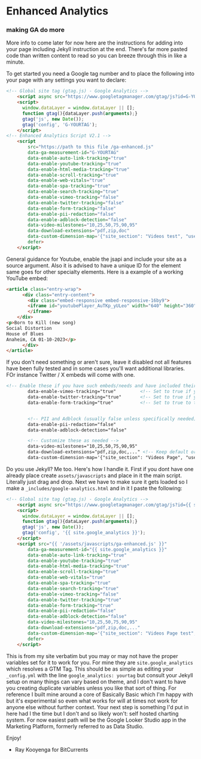 # Enhanced Analytics 
### making GA do more

More info to come later for now here are the instructions for adding into your page including Jekyll instruction at the end. There's far more pasted code than written content to read so you can breeze through this in like a minute.

To get started you need a Google tag number and to place the following into your page with any settings you want to declare:

```html
<!-- Global site tag (gtag.js) - Google Analytics -->
    <script async src="https://www.googletagmanager.com/gtag/js?id=G-YOURTAG"></script>
    <script>
      window.dataLayer = window.dataLayer || [];
      function gtag(){dataLayer.push(arguments);}
      gtag('js', new Date());
      gtag('config', 'G-YOURTAG'); 
    </script>
<!-- Enhanced Analytics Script V2.1 -->
    <script
        src="https://path to this file /ga-enhanced.js"
        data-ga-measurement-id="G-YOURTAG"
        data-enable-auto-link-tracking="true"
        data-enable-youtube-tracking="true"       
        data-enable-html-media-tracking="true"
        data-enable-scroll-tracking="true"
        data-enable-web-vitals="true"
        data-enable-spa-tracking="true"
        data-enable-search-tracking="true"
        data-enable-vimeo-tracking="false"         
        data-enable-twitter-tracking="false"
        data-enable-form-tracking="false"   
        data-enable-pii-redaction="false"
        data-enable-adblock-detection="false"
        data-video-milestones="10,25,50,75,90,95"
        data-download-extensions="pdf,zip,doc"
        data-custom-dimension-map='{"site_section": "Videos test", "user_type": "guest"}'
        defer>
    </script>
```

General guidance for Youtube, enable the jsapi and include your site as a source argument. Also it is advised to have a unique ID for the element same goes for other specialty elements. Here is a example of a working YouTube embed:
```html
<article class="entry-wrap">
      <div class="entry-content">
        <div class="embed-responsive embed-responsive-16by9">
        <iframe id="youtubePlayer_AuTKp_yULeo" width="640" height="360" src="https://www.youtube-nocookie.com/embed/AuTKp_yULeo?controls=0&amp;enablejsapi=1&amp;origin=https%3A%2F%2Frkooyenga.github.io" frameborder="0" allowfullscreen="">
        </iframe>
    </div>
<p>Born to Kill (new song)
Social Distortion
House of Blues
Anaheim, CA 01-10-2023</p>
      </div>
</article>
```

If you don't need something or aren't sure, leave it disabled not all features have been fully tested and in some cases you'll want additional libraries. FOr instance Twitter / X embeds will come with one.
```html
<!-- Enable these if you have such embeds/needs and have included their SDKs if necessary -->
        data-enable-vimeo-tracking="true"         <!-- Set to true if you use Vimeo -->
        data-enable-twitter-tracking="true"       <!-- Set to true if you use Twitter embeds -->
        data-enable-form-tracking="true"          <!-- Set to true to track basic form interactions -->


        <!-- PII and Adblock (usually false unless specifically needed) -->
        data-enable-pii-redaction="false"
        data-enable-adblock-detection="false"

        <!-- Customize these as needed -->
        data-video-milestones="10,25,50,75,90,95"
        data-download-extensions="pdf,zip,doc,..." <!-- Keep default or customize -->
        data-custom-dimension-map='{"site_section": "Videos Page", "user_type": "guest"}'
```


Do you use Jekyll? Me too. Here's how I handle it. First if you dont have one already place create ```assets/javascripts``` and place in it the main script. Literally just drag and drop. Next we have to make sure it gets loaded so I make a ```_includes/google-analytics.html``` and in it I paste the following:
```html
<!-- Global site tag (gtag.js) - Google Analytics -->
    <script async src="https://www.googletagmanager.com/gtag/js?id={{ site.google_analytics }}"></script>
    <script>
      window.dataLayer = window.dataLayer || [];
      function gtag(){dataLayer.push(arguments);}
      gtag('js', new Date());
      gtag('config', '{{ site.google_analytics }}'); 
    </script>
    <script src="{{ '/assets/javascripts/ga-enhanced.js' }}"
        data-ga-measurement-id="{{ site.google_analytics }}"
        data-enable-auto-link-tracking="true"
        data-enable-youtube-tracking="true"       
        data-enable-html-media-tracking="true"
        data-enable-scroll-tracking="true"
        data-enable-web-vitals="true"
        data-enable-spa-tracking="true"
        data-enable-search-tracking="true"
        data-enable-vimeo-tracking="false"         
        data-enable-twitter-tracking="true"
        data-enable-form-tracking="true"   
        data-enable-pii-redaction="false"
        data-enable-adblock-detection="false"
        data-video-milestones="10,25,50,75,90,95"
        data-download-extensions="pdf,zip,doc,..."
        data-custom-dimension-map='{"site_section": "Videos Page test", "user_type": "guest"}'
        defer>
    </script>
```
This is from my site verbatim but you may or may not have the proper variables set for it to work for you. For mine they are ```site.google_analytics``` which resolves a GTM Tag. This should be as simple as editing your ```_config.yml``` with the line ```google_analytics: yourtag``` but consult your Jekyll setup on many things can vary based on theme, and I don't want to have you creating duplicate variables unless you like that sort of thing. For reference I built mine around a core of Basically Basic which I'm happy with but it's experimental so even what works for will at times not work for anyone else without further context. Your next step is something I'd put in here had I the time but I don't and so likely won't: self hosted charting system. For now easiest path will be the Google Looker Studio app in the Marketing Platform, formerly referred to as Data Studio.


Enjoy!

- Ray Kooyenga for BitCurrents
